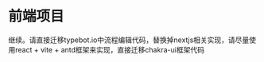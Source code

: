 <!--
 * @Author: jackning 270580156@qq.com
 * @Date: 2024-12-10 13:03:57
 * @LastEditors: jackning 270580156@qq.com
 * @LastEditTime: 2024-12-11 17:05:53
 * @Description: bytedesk.com https://github.com/Bytedesk/bytedesk
 *   Please be aware of the BSL license restrictions before installing Bytedesk IM – 
 *  selling, reselling, or hosting Bytedesk IM as a service is a breach of the terms and automatically terminates your rights under the license. 
 *  仅支持企业内部员工自用，严禁私自用于销售、二次销售或者部署SaaS方式销售 
 *  Business Source License 1.1: https://github.com/Bytedesk/bytedesk/blob/main/LICENSE 
 *  contact: 270580156@qq.com 
 *  技术/商务联系：270580156@qq.com
 * Copyright (c) 2024 by bytedesk.com, All Rights Reserved. 
-->

# 前端项目

继续。请直接迁移typebot.io中流程编辑代码，替换掉nextjs相关实现，请尽量使用react + vite + antd框架来实现，直接迁移chakra-ui框架代码

